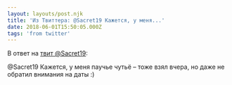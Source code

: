 ```yaml
---
layout: layouts/post.njk
title: 'Из Твиттера: @Sacret19 Кажется, у меня...'
date: 2018-06-01T15:50:05.000Z
tags: 'from twitter'
---
```

В ответ на [твит @Sacret19](https://twitter.com/_/status/1002518006453493760):

@Sacret19 Кажется, у меня паучье чутьё – тоже взял вчера, но даже не обратил внимания на даты :)
